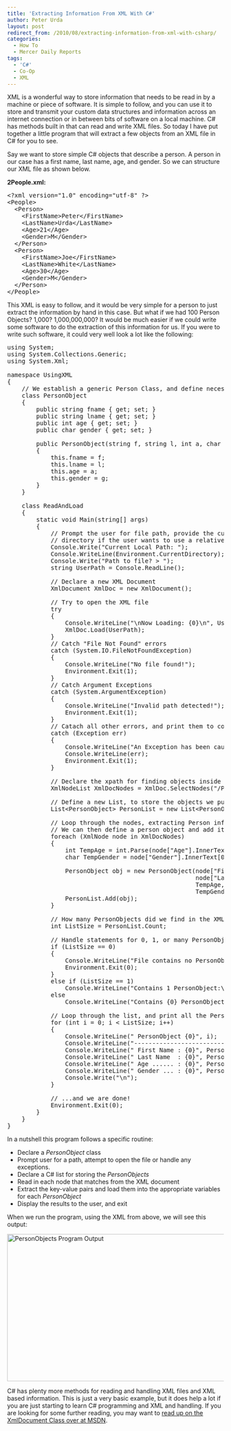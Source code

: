 ```yaml
---
title: 'Extracting Information From XML With C#'
author: Peter Urda
layout: post
redirect_from: /2010/08/extracting-information-from-xml-with-csharp/
categories:
  - How To
  - Mercer Daily Reports
tags:
  - 'C#'
  - Co-Op
  - XML
---
```

XML is a wonderful way to store information that needs to be read in by a machine or piece of software. It is simple to follow, and you can use it to store and transmit your custom data structures and information across an internet connection or in between bits of software on a local machine. C# has methods built in that can read and write XML files. So today I have put together a little program that will extract a few objects from an XML file in C# for you to see.

Say we want to store simple C# objects that describe a person. A person in our case has a first name, last name, age, and gender. So we can structure our XML file as shown below.

**2People.xml:**

<pre class="brush: xml; title: ; notranslate" title="">&lt;?xml version="1.0" encoding="utf-8" ?&gt;
&lt;People&gt;
  &lt;Person&gt;
    &lt;FirstName&gt;Peter&lt;/FirstName&gt;
    &lt;LastName&gt;Urda&lt;/LastName&gt;
    &lt;Age&gt;21&lt;/Age&gt;
    &lt;Gender&gt;M&lt;/Gender&gt;
  &lt;/Person&gt;
  &lt;Person&gt;
    &lt;FirstName&gt;Joe&lt;/FirstName&gt;
    &lt;LastName&gt;White&lt;/LastName&gt;
    &lt;Age&gt;30&lt;/Age&gt;
    &lt;Gender&gt;M&lt;/Gender&gt;
  &lt;/Person&gt;
&lt;/People&gt;
</pre>

This XML is easy to follow, and it would be very simple for a person to just extract the information by hand in this case. But what if we had 100 Person Objects? 1,000? 1,000,000,000? It would be much easier if we could write some software to do the extraction of this information for us. If you were to write such software, it could very well look a lot like the following:

<pre class="brush: csharp; title: ; notranslate" title="">using System;
using System.Collections.Generic;
using System.Xml;

namespace UsingXML
{
    // We establish a generic Person Class, and define necessary methods
    class PersonObject
    {
        public string fname { get; set; }
        public string lname { get; set; }
        public int age { get; set; }
        public char gender { get; set; }

        public PersonObject(string f, string l, int a, char g)
        {
            this.fname = f;
            this.lname = l;
            this.age = a;
            this.gender = g;
        }
    }

    class ReadAndLoad
    {
        static void Main(string[] args)
        {
            // Prompt the user for file path, provide the current local
            // directory if the user wants to use a relative path.
            Console.Write("Current Local Path: ");
            Console.WriteLine(Environment.CurrentDirectory);
            Console.Write("Path to file? &gt; ");
            string UserPath = Console.ReadLine();

            // Declare a new XML Document
            XmlDocument XmlDoc = new XmlDocument();
            
            // Try to open the XML file
            try
            {
                Console.WriteLine("\nNow Loading: {0}\n", UserPath);
                XmlDoc.Load(UserPath);
            }
            // Catch "File Not Found" errors
            catch (System.IO.FileNotFoundException)
            {
                Console.WriteLine("No file found!");
                Environment.Exit(1);
            }
            // Catch Argument Exceptions
            catch (System.ArgumentException)
            {
                Console.WriteLine("Invalid path detected!");
                Environment.Exit(1);
            }
            // Catach all other errors, and print them to console.
            catch (Exception err)
            {
                Console.WriteLine("An Exception has been caught:");
                Console.WriteLine(err);
                Environment.Exit(1);
            }

            // Declare the xpath for finding objects inside the XML file
            XmlNodeList XmlDocNodes = XmlDoc.SelectNodes("/People/Person");

            // Define a new List, to store the objects we pull out of the XML
            List&lt;PersonObject&gt; PersonList = new List&lt;PersonObject&gt;();

            // Loop through the nodes, extracting Person information.
            // We can then define a person object and add it to the list.
            foreach (XmlNode node in XmlDocNodes)
            {
                int TempAge = int.Parse(node["Age"].InnerText);
                char TempGender = node["Gender"].InnerText[0];

                PersonObject obj = new PersonObject(node["FirstName"].InnerText,
                                                    node["LastName"].InnerText,
                                                    TempAge,
                                                    TempGender);
                PersonList.Add(obj);
            }
            
            // How many PersonObjects did we find in the XML?
            int ListSize = PersonList.Count;

            // Handle statements for 0, 1, or many PersonObjects
            if (ListSize == 0)
            {
                Console.WriteLine("File contains no PersonObjects.\n");
                Environment.Exit(0);
            }
            else if (ListSize == 1)
                Console.WriteLine("Contains 1 PersonObject:\n");
            else
                Console.WriteLine("Contains {0} PersonObjects:\n", ListSize);

            // Loop through the list, and print all the PersonObjects to screen
            for (int i = 0; i &lt; ListSize; i++)
            {
                Console.WriteLine(" PersonObject {0}", i);
                Console.WriteLine("------------------------------------------");
                Console.WriteLine(" First Name : {0}", PersonList[i].fname);
                Console.WriteLine(" Last Name  : {0}", PersonList[i].lname);
                Console.WriteLine(" Age ...... : {0}", PersonList[i].age);
                Console.WriteLine(" Gender ... : {0}", PersonList[i].gender);
                Console.Write("\n");
            }

            // ...and we are done!
            Environment.Exit(0);
        }
    }
}
</pre>

In a nutshell this program follows a specific routine:

  * Declare a *PersonObject* class
  * Prompt user for a path, attempt to open the file or handle any exceptions.
  * Declare a C# list for storing the *PersonObjects*
  * Read in each node that matches from the XML document
  * Extract the key-value pairs and load them into the appropriate variables for each *PersonObject*
  * Display the results to the user, and exit

When we run the program, using the XML from above, we will see this output:

<img src="http://www.peter-urda.com/wp/wp-content/uploads/2010/08/runningApplication.png" alt="PersonObjects Program Output" title="PersonObjects Program Output" width="677" height="342" class="aligncenter size-full wp-image-437" />

C# has plenty more methods for reading and handling XML files and XML based information. This is just a very basic example, but it does help a lot if you are just starting to learn C# programming and XML and handling. If you are looking for some further reading, you may want to <a href="http://msdn.microsoft.com/en-us/library/system.xml.xmldocument.aspx" class="external external_icon" target="_blank">read up on the XmlDocument Class over at MSDN</a>.
